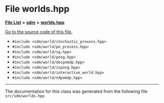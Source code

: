 
<NavBar active_item_id="2"/>

# File worlds.hpp


[**File List**](files.md) **>** [**sdm**](dir_ae1b8d8c3d2627954ba53c22978558f0.md) **>** [**worlds.hpp**](worlds_8hpp.md)

[Go to the source code of this file.](worlds_8hpp_source.md)



* `#include <sdm/world/stochastic_process.hpp>`
* `#include <sdm/world/po_process.hpp>`
* `#include <sdm/world/sg.hpp>`
* `#include <sdm/world/posg.hpp>`
* `#include <sdm/world/decpomdp.hpp>`
* `#include <sdm/world/zsposg.hpp>`
* `#include <sdm/world/interactive_world.hpp>`
* `#include <sdm/world/ndpomdp.hpp>`
























------------------------------
The documentation for this class was generated from the following file `src/sdm/worlds.hpp`